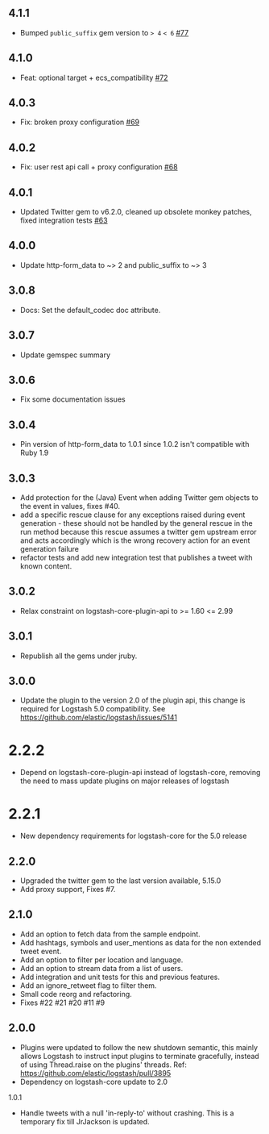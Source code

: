 ## 4.1.1
 - Bumped `public_suffix` gem version to `> 4` `< 6` [#77](https://github.com/logstash-plugins/logstash-input-twitter/pull/77)

## 4.1.0
 - Feat: optional target + ecs_compatibility [#72](https://github.com/logstash-plugins/logstash-input-twitter/pull/72)

## 4.0.3
 - Fix: broken proxy configuration [#69](https://github.com/logstash-plugins/logstash-input-twitter/pull/69)

## 4.0.2

  - Fix: user rest api call + proxy configuration [#68](https://github.com/logstash-plugins/logstash-input-twitter/pull/68)

## 4.0.1
  - Updated Twitter gem to v6.2.0, cleaned up obsolete monkey patches, fixed integration tests [#63](https://github.com/logstash-plugins/logstash-input-twitter/pull/63)

## 4.0.0
  - Update http-form_data to ~> 2 and public_suffix to ~> 3

## 3.0.8
  - Docs: Set the default_codec doc attribute.

## 3.0.7
  - Update gemspec summary

## 3.0.6
  - Fix some documentation issues

## 3.0.4
 - Pin version of http-form_data to 1.0.1 since 1.0.2 isn't compatible with Ruby 1.9

## 3.0.3
  - Add protection for the (Java) Event when adding Twitter gem objects to the event in values,
    fixes #40.
  - add a specific rescue clause for any exceptions raised during event generation - these
    should not be handled by the general rescue in the run method because this rescue assumes
    a twitter gem upstream error and acts accordingly which is the wrong recovery action for an event generation failure
  - refactor tests and add new integration test that publishes a tweet with known content.

## 3.0.2
  - Relax constraint on logstash-core-plugin-api to >= 1.60 <= 2.99

## 3.0.1
  - Republish all the gems under jruby.
## 3.0.0
  - Update the plugin to the version 2.0 of the plugin api, this change is required for Logstash 5.0 compatibility. See https://github.com/elastic/logstash/issues/5141
# 2.2.2
  - Depend on logstash-core-plugin-api instead of logstash-core, removing the need to mass update plugins on major releases of logstash
# 2.2.1
  - New dependency requirements for logstash-core for the 5.0 release
## 2.2.0
  - Upgraded the twitter gem to the last version available, 5.15.0
  - Add proxy support, Fixes #7.

## 2.1.0
  - Add an option to fetch data from the sample endpoint.
  - Add hashtags, symbols and user_mentions as data for the non extended tweet event.
  - Add an option to filter per location and language.
  - Add an option to stream data from a list of users.
  - Add integration and unit tests for this and previous features.
  - Add an ignore_retweet flag to filter them.
  - Small code reorg and refactoring.
  - Fixes #22 #21 #20 #11 #9

## 2.0.0
 - Plugins were updated to follow the new shutdown semantic, this mainly allows Logstash to instruct input plugins to terminate gracefully, 
   instead of using Thread.raise on the plugins' threads. Ref: https://github.com/elastic/logstash/pull/3895
 - Dependency on logstash-core update to 2.0

1.0.1
  * Handle tweets with a null 'in-reply-to' without crashing. This is a temporary fix till JrJackson is updated.
